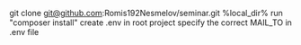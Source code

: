 git clone git@github.com:Romis192Nesmelov/seminar.git %local_dir%
run "composer install"
create .env in root project
specify the correct MAIL_TO in .env file
